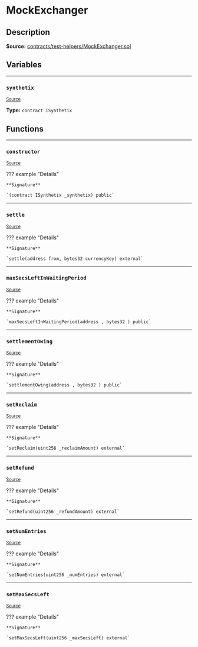 # MockExchanger

## Description


**Source:** [contracts/test-helpers/MockExchanger.sol](https://github.com/Synthetixio/synthetix/tree/develop/contracts/test-helpers/MockExchanger.sol)

## Variables


---
### `synthetix`

<sub>[Source](https://github.com/Synthetixio/synthetix/tree/develop/contracts/test-helpers/MockExchanger.sol#L12)</sub>





**Type:** `contract ISynthetix`

## Functions


---
### `constructor`

<sub>[Source](https://github.com/Synthetixio/synthetix/tree/develop/contracts/test-helpers/MockExchanger.sol#L14)</sub>



??? example "Details"

    **Signature**

    `(contract ISynthetix _synthetix) public`


---
### `settle`

<sub>[Source](https://github.com/Synthetixio/synthetix/tree/develop/contracts/test-helpers/MockExchanger.sol#L19)</sub>



??? example "Details"

    **Signature**

    `settle(address from, bytes32 currencyKey) external`


---
### `maxSecsLeftInWaitingPeriod`

<sub>[Source](https://github.com/Synthetixio/synthetix/tree/develop/contracts/test-helpers/MockExchanger.sol#L41)</sub>



??? example "Details"

    **Signature**

    `maxSecsLeftInWaitingPeriod(address , bytes32 ) public`


---
### `settlementOwing`

<sub>[Source](https://github.com/Synthetixio/synthetix/tree/develop/contracts/test-helpers/MockExchanger.sol#L49)</sub>



??? example "Details"

    **Signature**

    `settlementOwing(address , bytes32 ) public`


---
### `setReclaim`

<sub>[Source](https://github.com/Synthetixio/synthetix/tree/develop/contracts/test-helpers/MockExchanger.sol#L64)</sub>



??? example "Details"

    **Signature**

    `setReclaim(uint256 _reclaimAmount) external`


---
### `setRefund`

<sub>[Source](https://github.com/Synthetixio/synthetix/tree/develop/contracts/test-helpers/MockExchanger.sol#L68)</sub>



??? example "Details"

    **Signature**

    `setRefund(uint256 _refundAmount) external`


---
### `setNumEntries`

<sub>[Source](https://github.com/Synthetixio/synthetix/tree/develop/contracts/test-helpers/MockExchanger.sol#L72)</sub>



??? example "Details"

    **Signature**

    `setNumEntries(uint256 _numEntries) external`


---
### `setMaxSecsLeft`

<sub>[Source](https://github.com/Synthetixio/synthetix/tree/develop/contracts/test-helpers/MockExchanger.sol#L76)</sub>



??? example "Details"

    **Signature**

    `setMaxSecsLeft(uint256 _maxSecsLeft) external`

